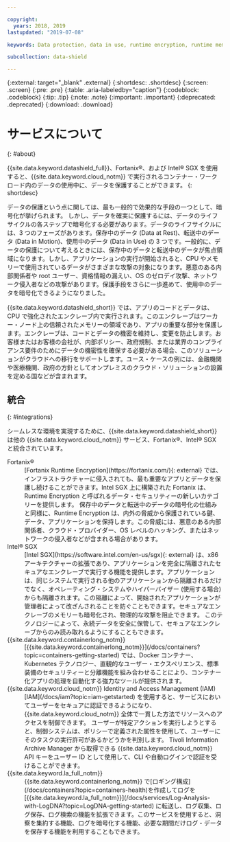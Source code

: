 ```yaml
---

copyright:
  years: 2018, 2019
lastupdated: "2019-07-08"

keywords: Data protection, data in use, runtime encryption, runtime memory encryption, encrypted memory, Intel SGX, software guard extensions, Fortanix runtime encryption

subcollection: data-shield

---
```


{:external: target="_blank" .external}
{:shortdesc: .shortdesc}
{:screen: .screen}
{:pre: .pre}
{:table: .aria-labeledby="caption"}
{:codeblock: .codeblock}
{:tip: .tip}
{:note: .note}
{:important: .important}
{:deprecated: .deprecated}
{:download: .download}

# サービスについて
{: #about}

{{site.data.keyword.datashield_full}}、Fortanix®、および Intel® SGX を使用すると、{{site.data.keyword.cloud_notm}} で実行されるコンテナー・ワークロード内のデータの使用中に、データを保護することができます。
{: shortdesc}

データの保護という点に関しては、最も一般的で効果的な手段の一つとして、暗号化が挙げられます。 しかし、データを確実に保護するには、データのライフサイクルの各ステップで暗号化する必要があります。データのライフサイクルには、3 つのフェーズがあります。保存中のデータ (Data at Rest)、転送中のデータ (Data in Motion)、使用中のデータ (Data in Use) の 3 つです。一般的に、データの保護について考えるときには、保存中のデータと転送中のデータが焦点領域になります。しかし、アプリケーションの実行が開始されると、CPU やメモリーで使用されているデータがさまざまな攻撃の対象になります。悪意のある内部関係者や root ユーザー、資格情報の漏えい、OS のゼロデイ攻撃、ネットワーク侵入者などの攻撃があります。保護手段をさらに一歩進めて、使用中のデータを暗号化できるようになりました。 

{{site.data.keyword.datashield_short}} では、アプリのコードとデータは、CPU で強化されたエンクレーブ内で実行されます。このエンクレーブはワーカー・ノード上の信頼されたメモリーの領域であり、アプリの重要な部分を保護します。エンクレーブは、コードとデータの機密を維持し、変更を防止します。お客様またはお客様の会社が、内部ポリシー、政府規制、または業界のコンプライアンス要件のためにデータの機密性を確保する必要がある場合、このソリューションがクラウドへの移行をサポートします。ユース・ケースの例には、金融機関や医療機関、政府の方針としてオンプレミスのクラウド・ソリューションの設置を定める国などが含まれます。


## 統合
{: #integrations}

シームレスな環境を実現するために、{{site.data.keyword.datashield_short}} は他の {{site.data.keyword.cloud_notm}} サービス、Fortanix®、Intel® SGX と統合されています。

<dl>
  <dt>Fortanix®</dt>
    <dd>[Fortanix Runtime Encryption](https://fortanix.com/){: external} では、インフラストラクチャーに侵入されても、最も重要なアプリとデータを保護し続けることができます。Intel SGX 上に構築された Fortanix は、Runtime Encryption と呼ばれるデータ・セキュリティーの新しいカテゴリーを提供します。 保存中のデータと転送中のデータの暗号化の仕組みと同様に、Runtime Encryption は、内外の脅威から保護されている鍵、データ、アプリケーションを保持します。この脅威には、悪意のある内部関係者、クラウド・プロバイダー、OS レベルのハッキング、またはネットワークの侵入者などが含まれる場合があります。</dd>
  <dt>Intel® SGX</dt>
    <dd>[Intel SGX](https://software.intel.com/en-us/sgx){: external} は、x86 アーキテクチャーの拡張であり、アプリケーションを完全に隔離されたセキュアなエンクレーブで実行する機能を提供します。アプリケーションは、同じシステムで実行される他のアプリケーションから隔離されるだけでなく、オペレーティング・システムやハイパーバイザー (使用する場合) からも隔離されます。この隔離によって、開始されたアプリケーションが管理者によって改ざんされることを防ぐこともできます。セキュアなエンクレーブのメモリーも暗号化され、物理的な攻撃を阻止できます。 このテクノロジーによって、永続データを安全に保管して、セキュアなエンクレーブからのみ読み取れるようにすることもできます。</dd>
  <dt>{{site.data.keyword.containerlong_notm}}</dt>
    <dd>[{{site.data.keyword.containerlong_notm}}](/docs/containers?topic=containers-getting-started) では、Docker コンテナー、Kubernetes テクノロジー、直観的なユーザー・エクスペリエンス、標準装備のセキュリティーと分離機能を組み合わせることにより、コンテナー化アプリの処理を自動化する強力なツールが提供されます。</dd>
  <dt>{{site.data.keyword.cloud_notm}} Identity and Access Management (IAM)</dt>
    <dd>[IAM](/docs/iam?topic=iam-getstarted) を使用すると、サービスにおいてユーザーをセキュアに認証できるようになり、{{site.data.keyword.cloud_notm}} 全体で一貫した方法でリソースへのアクセスを制御できます。 ユーザーが特定アクションを実行しようとすると、制御システムは、ポリシーで定義された属性を使用して、ユーザーにそのタスクの実行許可があるかどうかを判別します。 Tivoli Information Archive Manager から取得できる {{site.data.keyword.cloud_notm}} API キーをユーザー ID として使用して、CLI や自動ログインで認証を受けることができます。</dd>
  <dt>{{site.data.keyword.la_full_notm}}</dt>
    <dd>{{site.data.keyword.containerlong_notm}} で[ロギング構成](/docs/containers?topic=containers-health)を作成してログを [{{site.data.keyword.la_full_notm}}](/docs/services/Log-Analysis-with-LogDNA?topic=LogDNA-getting-started) に転送し、ログ収集、ログ保存、ログ検索の機能を拡張できます。このサービスを使用すると、洞察を集約する機能、ログを暗号化する機能、必要な期間だけログ・データを保存する機能を利用することもできます。</dd>
</dl>
